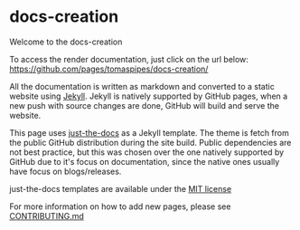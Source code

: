 # docs-creation

Welcome to the docs-creation

To access the render documentation, just click on the url below:
<https://github.com/pages/tomaspipes/docs-creation/>

All the documentation is written as markdown and converted to a static website
using [Jekyll](https://jekyllrb.com/). Jekyll is natively supported by GitHub
pages, when a new push with source changes are done, GitHub will build and
serve the website.

This page uses [just-the-docs](https://just-the-docs.com/) as a Jekyll
template. The theme is fetch from the public GitHub distribution during
the site build. Public dependencies are not best practice, but this was chosen
over the one natively supported by GitHub due to it's focus on documentation,
since the native ones usually have focus on blogs/releases.

just-the-docs templates are available under the [MIT license](https://opensource.org/license/mit/)

For more information on how to add new pages, please see [CONTRIBUTING.md](CONTRIBUTING.md)
